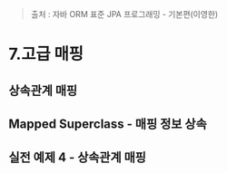 > 출처 : 자바 ORM 표준 JPA 프로그래밍 - 기본편(이영한)

# 7.고급 매핑
## 상속관계 매핑
## Mapped Superclass - 매핑 정보 상속
## 실전 예제 4 - 상속관계 매핑
